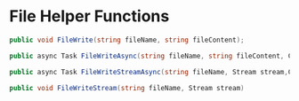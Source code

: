 ﻿# File Helper Functions

```csharp
public void FileWrite(string fileName, string fileContent);
```

```csharp
public async Task FileWriteAsync(string fileName, string fileContent, CancellationToken cancellationToken = default)
```

```csharp
public async Task FileWriteStreamAsync(string fileName, Stream stream,CancellationToken cancellationToken = default)
```

```csharp
public void FileWriteStream(string fileName, Stream stream)
```
